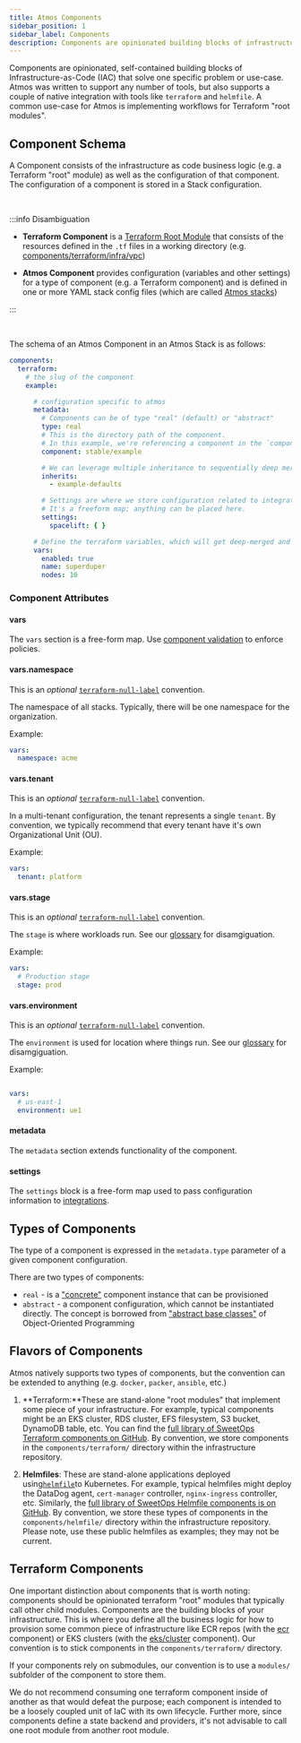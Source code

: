 ```yaml
---
title: Atmos Components
sidebar_position: 1
sidebar_label: Components
description: Components are opinionated building blocks of infrastructure as code that solve one specific problem or use-case.
---
```


Components are opinionated, self-contained building blocks of Infrastructure-as-Code (IAC) that solve one specific problem or use-case. Atmos was
written to support any number of tools, but also supports a couple of native integration with tools like `terraform` and `helmfile`. A common use-case
for Atmos is implementing workflows for Terraform "root modules".

## Component Schema

A Component consists of the infrastructure as code business logic (e.g. a Terraform "root" module) as well as the configuration of that
component. The configuration of a component is stored in a Stack configuration.

<br/>

:::info Disambiguation

- **Terraform Component** is a [Terraform Root Module](https://developer.hashicorp.com/terraform/language/modules#the-root-module)
  that consists of the resources defined in the `.tf` files in a working directory
  (e.g. [components/terraform/infra/vpc](https://github.com/cloudposse/atmos/tree/master/examples/tests/components/terraform/infra/vpc))

- **Atmos Component** provides configuration (variables and other settings) for a type of component (e.g. a Terraform component) and is defined in one or more YAML stack config
  files (which are called [Atmos stacks](/core-concepts/stacks))

:::

<br/>

The schema of an Atmos Component in an Atmos Stack is as follows:

```yaml
components:
  terraform:
    # the slug of the component
    example:

      # configuration specific to atmos
      metadata:
        # Components can be of type "real" (default) or "abstract"
        type: real
        # This is the directory path of the component. 
        # In this example, we're referencing a component in the `componentns/terraform/stable/example` folder.
        component: stable/example

        # We can leverage multiple inheritance to sequentially deep merge multiple configurations
        inherits:
          - example-defaults

        # Settings are where we store configuration related to integrations.
        # It's a freeform map; anything can be placed here.
        settings:
          spacelift: { }

      # Define the terraform variables, which will get deep-merged and exported to a `.tfvars` file by atmos.
      vars:
        enabled: true
        name: superduper
        nodes: 10
```

### Component Attributes

#### vars

The `vars` section is a free-form map. Use [component validation](/core-concepts/components/validation) to enforce policies.

#### vars.namespace

This is an *optional* [`terraform-null-label`](https://github.com/cloudposse/terraform-null-label) convention.

The namespace of all stacks. Typically, there will be one namespace for the organization.

Example:

```yaml
vars:
  namespace: acme
```

#### vars.tenant

This is an *optional* [`terraform-null-label`](https://github.com/cloudposse/terraform-null-label) convention.

In a multi-tenant configuration, the tenant represents a single `tenant`. By convention, we typically
recommend that every tenant have it's own Organizational Unit (OU).

Example:

```yaml
vars:
  tenant: platform
```

#### vars.stage

This is an *optional* [`terraform-null-label`](https://github.com/cloudposse/terraform-null-label) convention.

The `stage` is where workloads run. See our [glossary](/reference/glossary) for disamgiguation.

Example:

```yaml
vars:
  # Production stage
  stage: prod
```

#### vars.environment

This is an *optional* [`terraform-null-label`](https://github.com/cloudposse/terraform-null-label) convention.

The `environment` is used for location where things run. See our [glossary](/reference/glossary) for disamgiguation.

Example:

```yaml

vars:
  # us-east-1
  environment: ue1
```

#### metadata

The `metadata` section extends functionality of the component.

#### settings

The `settings` block is a free-form map used to pass configuration information to [integrations](/category/integrations).

## Types of Components

The type of a component is expressed in the `metadata.type` parameter of a given component configuration.

There are two types of components:

- `real` - is a ["concrete"](https://en.wikipedia.org/wiki/Concrete_class) component instance that can be provisioned
- `abstract` - a component configuration, which cannot be instantiated directly. The concept is borrowed
  from ["abstract base classes"](https://en.wikipedia.org/wiki/Abstract_type) of Object-Oriented Programming

## Flavors of Components

Atmos natively supports two types of components, but the convention can be extended to anything (e.g. `docker`, `packer`, `ansible`, etc.)

1. **Terraform:**These are stand-alone "root modules" that implement some piece of your infrastructure. For example, typical components might be an
   EKS cluster, RDS cluster, EFS filesystem, S3 bucket, DynamoDB table, etc. You can find
   the [full library of SweetOps Terraform components on GitHub](https://github.com/cloudposse/terraform-aws-components). By convention, we store
   components in the `components/terraform/` directory within the infrastructure repository.

2. **Helmfiles**: These are stand-alone applications deployed using[`helmfile`](https://github.com/helmfile)to Kubernetes. For example, typical
   helmfiles might deploy the DataDog agent, `cert-manager` controller, `nginx-ingress` controller, etc. Similarly,
   the [full library of SweetOps Helmfile components is on GitHub](https://github.com/cloudposse/helmfiles "https://github.com/cloudposse/helmfiles").
   By convention, we store these types of components in the `components/helmfile/` directory within the infrastructure repository. Please note, use
   these public helmfiles as examples; they may not be current.

## Terraform Components

One important distinction about components that is worth noting: components should be opinionated terraform "root" modules that typically call other
child modules. Components are the building blocks of your infrastructure. This is where you define all the business logic for how to provision some
common piece of infrastructure like ECR repos (with the [ecr](https://github.com/cloudposse/terraform-aws-components/tree/master/modules/ecr)
component) or EKS clusters (with the [eks/cluster](https://github.com/cloudposse/terraform-aws-components/tree/master/modules/eks/cluster) component).
Our convention is to stick components in the `components/terraform/` directory.

If your components rely on submodules, our convention is to use a `modules/` subfolder of the component to store them.

We do not recommend consuming one terraform component inside of another as that would defeat the purpose; each component is intended to be a loosely
coupled unit of IaC with its own lifecycle. Further more, since components define a state backend and providers, it's not advisable to call one root
module from another root module.
